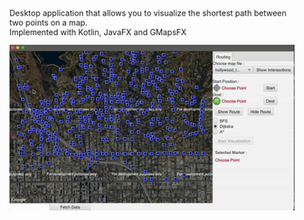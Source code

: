 Desktop application that allows you to visualize the shortest path between two points on a map.  
Implemented with Kotlin, JavaFX and GMapsFX  

<img src="https://github.com/martishin/graphs-on-maps/blob/main/demo.gif" width="600"/>
